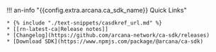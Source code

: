 !!! an-info "{{config.extra.arcana.ca_sdk_name}} Quick Links"

    * {% include "./text-snippets/casdkref_url.md" %}
    * [[rn-latest-ca|Release notes]]
    * [Changelog](https://github.com/arcana-network/ca-sdk/releases)
    * [Download SDK](https://www.npmjs.com/package/@arcana/ca-sdk)